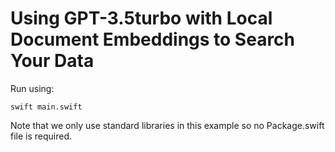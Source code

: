 # Using GPT-3.5turbo with Local Document Embeddings to Search Your Data

Run using:

    swift main.swift

Note that we only use standard libraries in this example so no Package.swift file is required.

